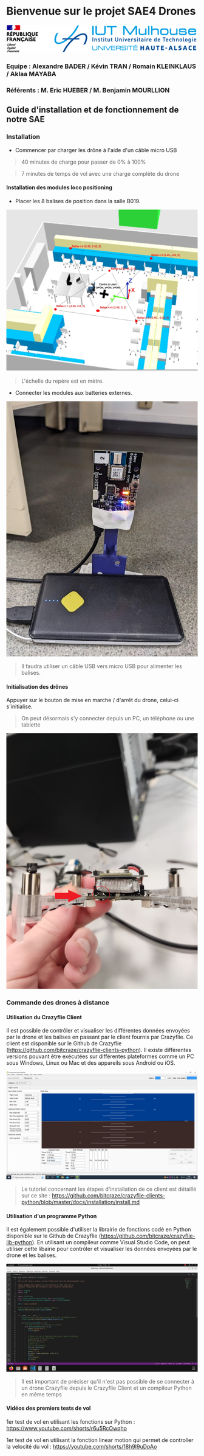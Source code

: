 # Bienvenue sur le projet SAE4 Drones 

![figure0](images/iut_mulhouse.png)

### Equipe : Alexandre BADER / Kévin TRAN / Romain KLEINKLAUS / Aklaa MAYABA

### Référents : M. Eric HUEBER / M. Benjamin MOURLLION 


## Guide d'installation et de fonctionnement de notre SAE


### Installation
- Commencer par charger les drône à l'aide d'un câble micro USB 
> 40 minutes de charge pour passer de 0% à 100%

> 7 minutes de temps de vol avec une charge complète du drone

#### Installation des modules loco positioning
- Placer les 8 balises de position dans la salle B019.

![figure0](images/plan_balises.jpg)

> L'échelle du repère est en mètre.

- Connecter les modules aux batteries externes.

![figure1](images/module_loco_zoom.jpg)

> Il faudra utiliser un câble USB vers micro USB pour alimenter les balises. 

#### Initialisation des drônes
Appuyer sur le bouton de mise en marche / d'arrêt du drone, celui-ci s'initialise.

> On peut désormais s'y connecter depuis un PC, un téléphone ou une tablette

![figure2](images/bouton_allumage_drone.jpg)

### Commande des drones à distance

#### Utilisation du Crazyflie Client

Il est possible de contrôler et visualiser les différentes données envoyées par le drone et les balises en passant par le client fournis par Crazyflie. Ce client est disponible sur le Github de Crazyflie (https://github.com/bitcraze/crazyflie-clients-python). Il existe différentes versions pouvant être exécutées sur différentes plateformes comme un PC sous Windows, Linux ou Mac et des appareils sous Android ou iOS. 

![figure3](images/crazyflie_client.png)

> Le tutoriel concernant les étapes d'installation de ce client est détaillé sur ce site : https://github.com/bitcraze/crazyflie-clients-python/blob/master/docs/installation/install.md

#### Utilisation d'un programme Python

Il est également possible d'utiliser la librairie de fonctions codé en Python disponible sur le Github de Crazyflie (https://github.com/bitcraze/crazyflie-lib-python). En utilisant un compileur comme Visual Studio Code, on peut utiliser cette libairie pour contrôler et visualiser les données envoyées par le drone et les balises.

![figure4](images/code_python.png)

> Il est important de préciser qu'il n'est pas possible de se connecter à un drone Crazyflie depuis le Crazyflie Client et un compileur Python en même temps

#### Vidéos des premiers tests de vol

1er test de vol en utilisant les fonctions sur Python :
https://www.youtube.com/shorts/r6u5RcOwqho

1er test de vol en utilisant la fonction linear motion qui permet de controller la velocité du vol :
https://youtube.com/shorts/18h9I9uDpAo
